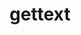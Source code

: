---
title: "gettext"
layout: cache
categories: [package, develop-2024-03-10]
meta: {"versions": ["0.22.4"], "compilers": ["apple-clang@=15.0.0", "cce@=15.0.1", "gcc@=10.3.0", "gcc@=11.1.0", "gcc@=11.4.0", "gcc@=12.3.0", "gcc@=7.3.1", "gcc@=7.5.0", "gcc@=9.4.0", "oneapi@=2024.0.0"], "oss": ["amzn2", "rhel8", "sle_hpc15", "ubuntu18.04", "ubuntu20.04", "ubuntu22.04", "ventura"], "platforms": ["darwin", "linux"], "targets": ["aarch64", "neoverse_n1", "neoverse_v1", "neoverse_v2", "ppc64le", "x86_64_v3", "x86_64_v4", "zen4"], "stacks": ["aws-isc", "aws-isc-aarch64", "build_systems", "data-vis-sdk", "developer-tools", "e4s", "e4s-cray-rhel", "e4s-cray-sles", "e4s-neoverse-v2", "e4s-neoverse_v1", "e4s-oneapi", "e4s-power", "e4s-rocm-external", "ml-darwin-aarch64-mps", "ml-linux-x86_64-cpu", "ml-linux-x86_64-cuda", "ml-linux-x86_64-rocm", "radiuss", "radiuss-aws", "radiuss-aws-aarch64", "root", "tutorial"], "num_specs": 18, "num_specs_by_stack": {"ml-darwin-aarch64-mps": 1, "root": 18, "aws-isc-aarch64": 2, "radiuss-aws-aarch64": 2, "aws-isc": 1, "radiuss-aws": 1, "e4s-cray-rhel": 1, "e4s-power": 1, "build_systems": 1, "developer-tools": 1, "radiuss": 1, "e4s-cray-sles": 1, "data-vis-sdk": 1, "e4s-neoverse_v1": 1, "e4s-neoverse-v2": 1, "e4s-rocm-external": 2, "e4s": 1, "ml-linux-x86_64-cuda": 1, "ml-linux-x86_64-cpu": 1, "tutorial": 2, "ml-linux-x86_64-rocm": 1, "e4s-oneapi": 1}}
spec_details: [{"hash": "7b54ydgnjfe4tkfvabmulkfkycws4p4l", "compiler": "apple-clang@=15.0.0", "versions": ["0.22.4"], "os": "ventura", "platform": "darwin", "target": "aarch64", "variants": ["build_system=autotools", "+bzip2", "+curses", "+git", "~libunistring", "+libxml2", "+pic", "+shared", "+tar", "+xz"], "stacks": ["ml-darwin-aarch64-mps", "root"], "size": "-", "tarball": "https://binaries.spack.io/releases/develop-2024-03-10/build_cache/darwin-ventura-aarch64/apple-clang-15.0.0/gettext-0.22.4/darwin-ventura-aarch64-apple-clang-15.0.0-gettext-0.22.4-7b54ydgnjfe4tkfvabmulkfkycws4p4l.spack"}, {"hash": "fpow4u2eruoj3aferplizieauwmm6q5y", "compiler": "gcc@=7.3.1", "versions": ["0.22.4"], "os": "amzn2", "platform": "linux", "target": "aarch64", "variants": ["build_system=autotools", "+bzip2", "+curses", "+git", "~libunistring", "+libxml2", "+pic", "+shared", "+tar", "+xz"], "stacks": ["aws-isc-aarch64", "root"], "size": "-", "tarball": "https://binaries.spack.io/releases/develop-2024-03-10/build_cache/linux-amzn2-aarch64/gcc-7.3.1/gettext-0.22.4/linux-amzn2-aarch64-gcc-7.3.1-gettext-0.22.4-fpow4u2eruoj3aferplizieauwmm6q5y.spack"}, {"hash": "ffwiycotbf3nqpuho727fcig3zsfa675", "compiler": "gcc@=7.3.1", "versions": ["0.22.4"], "os": "amzn2", "platform": "linux", "target": "aarch64", "variants": ["build_system=autotools", "+bzip2", "+curses", "+git", "~libunistring", "+libxml2", "+pic", "+shared", "+tar", "+xz"], "stacks": ["radiuss-aws-aarch64", "root"], "size": "-", "tarball": "https://binaries.spack.io/releases/develop-2024-03-10/build_cache/linux-amzn2-aarch64/gcc-7.3.1/gettext-0.22.4/linux-amzn2-aarch64-gcc-7.3.1-gettext-0.22.4-ffwiycotbf3nqpuho727fcig3zsfa675.spack"}, {"hash": "7byfmmwrvl7hos6rim25u3tjti5zlikg", "compiler": "gcc@=7.3.1", "versions": ["0.22.4"], "os": "amzn2", "platform": "linux", "target": "x86_64_v3", "variants": ["build_system=autotools", "+bzip2", "+curses", "+git", "~libunistring", "+libxml2", "+pic", "+shared", "+tar", "+xz"], "stacks": ["aws-isc", "root"], "size": "-", "tarball": "https://binaries.spack.io/releases/develop-2024-03-10/build_cache/linux-amzn2-x86_64_v3/gcc-7.3.1/gettext-0.22.4/linux-amzn2-x86_64_v3-gcc-7.3.1-gettext-0.22.4-7byfmmwrvl7hos6rim25u3tjti5zlikg.spack"}, {"hash": "cpnesvcsmhzas4jyslkzn4wtr46unaqf", "compiler": "gcc@=7.3.1", "versions": ["0.22.4"], "os": "amzn2", "platform": "linux", "target": "neoverse_n1", "variants": ["build_system=autotools", "+bzip2", "+curses", "+git", "~libunistring", "+libxml2", "+pic", "+shared", "+tar", "+xz"], "stacks": ["radiuss-aws-aarch64", "root"], "size": "-", "tarball": "https://binaries.spack.io/releases/develop-2024-03-10/build_cache/linux-amzn2-neoverse_n1/gcc-7.3.1/gettext-0.22.4/linux-amzn2-neoverse_n1-gcc-7.3.1-gettext-0.22.4-cpnesvcsmhzas4jyslkzn4wtr46unaqf.spack"}, {"hash": "d6ochtnftkx6ul5fem5otimgn7kpfx6b", "compiler": "gcc@=7.3.1", "versions": ["0.22.4"], "os": "amzn2", "platform": "linux", "target": "neoverse_n1", "variants": ["build_system=autotools", "+bzip2", "+curses", "+git", "~libunistring", "+libxml2", "+pic", "+shared", "+tar", "+xz"], "stacks": ["aws-isc-aarch64", "root"], "size": "-", "tarball": "https://binaries.spack.io/releases/develop-2024-03-10/build_cache/linux-amzn2-neoverse_n1/gcc-7.3.1/gettext-0.22.4/linux-amzn2-neoverse_n1-gcc-7.3.1-gettext-0.22.4-d6ochtnftkx6ul5fem5otimgn7kpfx6b.spack"}, {"hash": "cjeby3acancd4rv2y3m7vjzsygmzepv7", "compiler": "gcc@=7.3.1", "versions": ["0.22.4"], "os": "amzn2", "platform": "linux", "target": "x86_64_v3", "variants": ["build_system=autotools", "+bzip2", "+curses", "+git", "~libunistring", "+libxml2", "+pic", "+shared", "+tar", "+xz"], "stacks": ["radiuss-aws", "root"], "size": "-", "tarball": "https://binaries.spack.io/releases/develop-2024-03-10/build_cache/linux-amzn2-x86_64_v3/gcc-7.3.1/gettext-0.22.4/linux-amzn2-x86_64_v3-gcc-7.3.1-gettext-0.22.4-cjeby3acancd4rv2y3m7vjzsygmzepv7.spack"}, {"hash": "zlatqodunxoe6kzgckrtmlg4w5pac4wx", "compiler": "cce@=15.0.1", "versions": ["0.22.4"], "os": "rhel8", "platform": "linux", "target": "zen4", "variants": ["build_system=autotools", "+bzip2", "+curses", "+git", "~libunistring", "+libxml2", "+pic", "+shared", "+tar", "+xz"], "stacks": ["e4s-cray-rhel", "root"], "size": "-", "tarball": "https://binaries.spack.io/releases/develop-2024-03-10/build_cache/linux-rhel8-zen4/cce-15.0.1/gettext-0.22.4/linux-rhel8-zen4-cce-15.0.1-gettext-0.22.4-zlatqodunxoe6kzgckrtmlg4w5pac4wx.spack"}, {"hash": "a7f354bpesellz5dwto55gyn2idxh3cx", "compiler": "gcc@=9.4.0", "versions": ["0.22.4"], "os": "ubuntu20.04", "platform": "linux", "target": "ppc64le", "variants": ["build_system=autotools", "+bzip2", "+curses", "+git", "~libunistring", "+libxml2", "+pic", "+shared", "+tar", "+xz"], "stacks": ["e4s-power", "root"], "size": "-", "tarball": "https://binaries.spack.io/releases/develop-2024-03-10/build_cache/linux-ubuntu20.04-ppc64le/gcc-9.4.0/gettext-0.22.4/linux-ubuntu20.04-ppc64le-gcc-9.4.0-gettext-0.22.4-a7f354bpesellz5dwto55gyn2idxh3cx.spack"}, {"hash": "yqjisx2f6q3wj3dk2ipec3ojmr2tbfc4", "compiler": "gcc@=7.5.0", "versions": ["0.22.4"], "os": "ubuntu18.04", "platform": "linux", "target": "x86_64_v3", "variants": ["build_system=autotools", "+bzip2", "+curses", "+git", "~libunistring", "+libxml2", "+pic", "+shared", "+tar", "+xz"], "stacks": ["build_systems", "developer-tools", "radiuss", "root"], "size": "-", "tarball": "https://binaries.spack.io/releases/develop-2024-03-10/build_cache/linux-ubuntu18.04-x86_64_v3/gcc-7.5.0/gettext-0.22.4/linux-ubuntu18.04-x86_64_v3-gcc-7.5.0-gettext-0.22.4-yqjisx2f6q3wj3dk2ipec3ojmr2tbfc4.spack"}, {"hash": "i3sj2b4mmoalqbhrfvuwjneqw6ddkgak", "compiler": "gcc@=10.3.0", "versions": ["0.22.4"], "os": "sle_hpc15", "platform": "linux", "target": "x86_64_v4", "variants": ["build_system=autotools", "+bzip2", "+curses", "+git", "~libunistring", "+libxml2", "+pic", "+shared", "+tar", "+xz"], "stacks": ["e4s-cray-sles", "root"], "size": "-", "tarball": "https://binaries.spack.io/releases/develop-2024-03-10/build_cache/linux-sle_hpc15-x86_64_v4/gcc-10.3.0/gettext-0.22.4/linux-sle_hpc15-x86_64_v4-gcc-10.3.0-gettext-0.22.4-i3sj2b4mmoalqbhrfvuwjneqw6ddkgak.spack"}, {"hash": "qjszrz27iiyaujc754kje7qsutpjn2ir", "compiler": "gcc@=11.1.0", "versions": ["0.22.4"], "os": "ubuntu20.04", "platform": "linux", "target": "x86_64_v3", "variants": ["build_system=autotools", "+bzip2", "+curses", "+git", "~libunistring", "+libxml2", "+pic", "+shared", "+tar", "+xz"], "stacks": ["data-vis-sdk", "root"], "size": "-", "tarball": "https://binaries.spack.io/releases/develop-2024-03-10/build_cache/linux-ubuntu20.04-x86_64_v3/gcc-11.1.0/gettext-0.22.4/linux-ubuntu20.04-x86_64_v3-gcc-11.1.0-gettext-0.22.4-qjszrz27iiyaujc754kje7qsutpjn2ir.spack"}, {"hash": "dcq3rgxkxu5sant3kiqkltqwf636rvsa", "compiler": "gcc@=11.4.0", "versions": ["0.22.4"], "os": "ubuntu22.04", "platform": "linux", "target": "neoverse_v1", "variants": ["build_system=autotools", "+bzip2", "+curses", "+git", "~libunistring", "+libxml2", "+pic", "+shared", "+tar", "+xz"], "stacks": ["e4s-neoverse_v1", "root"], "size": "-", "tarball": "https://binaries.spack.io/releases/develop-2024-03-10/build_cache/linux-ubuntu22.04-neoverse_v1/gcc-11.4.0/gettext-0.22.4/linux-ubuntu22.04-neoverse_v1-gcc-11.4.0-gettext-0.22.4-dcq3rgxkxu5sant3kiqkltqwf636rvsa.spack"}, {"hash": "v5v5py7uqt3wnun52miw5mzyhjyv6vl3", "compiler": "gcc@=11.4.0", "versions": ["0.22.4"], "os": "ubuntu22.04", "platform": "linux", "target": "neoverse_v2", "variants": ["build_system=autotools", "+bzip2", "+curses", "+git", "~libunistring", "+libxml2", "+pic", "+shared", "+tar", "+xz"], "stacks": ["e4s-neoverse-v2", "root"], "size": "-", "tarball": "https://binaries.spack.io/releases/develop-2024-03-10/build_cache/linux-ubuntu22.04-neoverse_v2/gcc-11.4.0/gettext-0.22.4/linux-ubuntu22.04-neoverse_v2-gcc-11.4.0-gettext-0.22.4-v5v5py7uqt3wnun52miw5mzyhjyv6vl3.spack"}, {"hash": "ctzqivg7dkqcvjm556oouriwca264vpk", "compiler": "gcc@=11.4.0", "versions": ["0.22.4"], "os": "ubuntu22.04", "platform": "linux", "target": "x86_64_v3", "variants": ["build_system=autotools", "+bzip2", "+curses", "+git", "~libunistring", "+libxml2", "+pic", "+shared", "+tar", "+xz"], "stacks": ["e4s-rocm-external", "e4s", "root"], "size": "-", "tarball": "https://binaries.spack.io/releases/develop-2024-03-10/build_cache/linux-ubuntu22.04-x86_64_v3/gcc-11.4.0/gettext-0.22.4/linux-ubuntu22.04-x86_64_v3-gcc-11.4.0-gettext-0.22.4-ctzqivg7dkqcvjm556oouriwca264vpk.spack"}, {"hash": "n2ee3fmjfvy3fu2azcanjntk3imd4ie5", "compiler": "gcc@=11.4.0", "versions": ["0.22.4"], "os": "ubuntu22.04", "platform": "linux", "target": "x86_64_v3", "variants": ["build_system=autotools", "+bzip2", "+curses", "+git", "~libunistring", "+libxml2", "+pic", "+shared", "+tar", "+xz"], "stacks": ["ml-linux-x86_64-cuda", "ml-linux-x86_64-cpu", "tutorial", "root", "e4s-rocm-external", "ml-linux-x86_64-rocm"], "size": "-", "tarball": "https://binaries.spack.io/releases/develop-2024-03-10/build_cache/linux-ubuntu22.04-x86_64_v3/gcc-11.4.0/gettext-0.22.4/linux-ubuntu22.04-x86_64_v3-gcc-11.4.0-gettext-0.22.4-n2ee3fmjfvy3fu2azcanjntk3imd4ie5.spack"}, {"hash": "sv7o3zanjd3i2ji54gyief5fbcucc7d7", "compiler": "oneapi@=2024.0.0", "versions": ["0.22.4"], "os": "ubuntu22.04", "platform": "linux", "target": "x86_64_v3", "variants": ["build_system=autotools", "+bzip2", "+curses", "+git", "~libunistring", "+libxml2", "+pic", "+shared", "+tar", "+xz"], "stacks": ["e4s-oneapi", "root"], "size": "-", "tarball": "https://binaries.spack.io/releases/develop-2024-03-10/build_cache/linux-ubuntu22.04-x86_64_v3/oneapi-2024.0.0/gettext-0.22.4/linux-ubuntu22.04-x86_64_v3-oneapi-2024.0.0-gettext-0.22.4-sv7o3zanjd3i2ji54gyief5fbcucc7d7.spack"}, {"hash": "lwa6an6oayiy4dc4zn4lutfzdvnqflyx", "compiler": "gcc@=12.3.0", "versions": ["0.22.4"], "os": "ubuntu22.04", "platform": "linux", "target": "x86_64_v3", "variants": ["build_system=autotools", "+bzip2", "+curses", "+git", "~libunistring", "+libxml2", "+pic", "+shared", "+tar", "+xz"], "stacks": ["tutorial", "root"], "size": "-", "tarball": "https://binaries.spack.io/releases/develop-2024-03-10/build_cache/linux-ubuntu22.04-x86_64_v3/gcc-12.3.0/gettext-0.22.4/linux-ubuntu22.04-x86_64_v3-gcc-12.3.0-gettext-0.22.4-lwa6an6oayiy4dc4zn4lutfzdvnqflyx.spack"}]
---